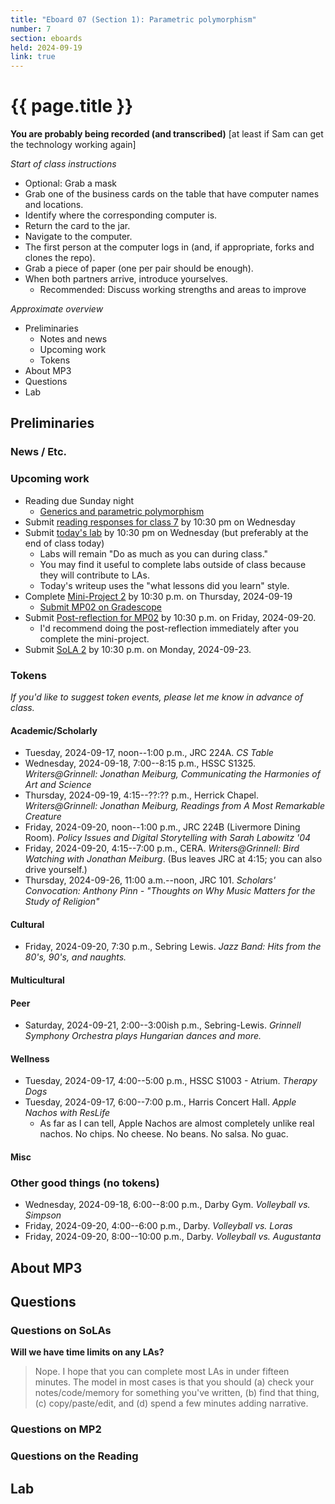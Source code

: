 ```yaml
---
title: "Eboard 07 (Section 1): Parametric polymorphism"
number: 7
section: eboards
held: 2024-09-19
link: true
---
```

# {{ page.title }}

**You are probably being recorded (and transcribed)**  [at least if Sam can get the technology working again]

_Start of class instructions_

* Optional: Grab a mask
* Grab one of the business cards on the table that have computer names 
  and locations.
* Identify where the corresponding computer is.
* Return the card to the jar.
* Navigate to the computer.
* The first person at the computer logs in (and, if appropriate, forks
  and clones the repo).
* Grab a piece of paper (one per pair should be enough).
* When both partners arrive, introduce yourselves.
    * Recommended: Discuss working strengths and areas to improve

_Approximate overview_

* Preliminaries
    * Notes and news
    * Upcoming work
    * Tokens
* About MP3
* Questions
* Lab

Preliminaries
-------------

### News / Etc.

### Upcoming work

* Reading due Sunday night
    * [Generics and parametric polymorphism](https://rebelsky.cs.grinnell.edu/Courses/CSC207/2024Fa/readings/generics.html)
* Submit [reading responses for class 7](https://www.gradescope.com/courses/818402/assignments/4966887) by 10:30 pm on Wednesday
* Submit [today's lab](https://www.gradescope.com/courses/818402/assignments/4966896/) by 10:30 pm on Wednesday (but preferably at the end of class today)
    * Labs will remain "Do as much as you can during class."
    * You may find it useful to complete labs outside of class because
      they will contribute to LAs.
    * Today's writeup uses the "what lessons did you learn" style.
* Complete [Mini-Project 2](../mps/mp02) by 10:30 p.m. on Thursday, 2024-09-19
    * [Submit MP02 on Gradescope](https://www.gradescope.com/courses/818402/assignments/4979019)
* Submit [Post-reflection for MP02](https://www.gradescope.com/courses/818402/assignments/4943647) by 10:30 p.m. on Friday, 2024-09-20.
    * I'd recommend doing the post-reflection immediately after you
      complete the mini-project.
* Submit [SoLA 2](../los/sola02) by 10:30 p.m. on Monday, 2024-09-23.

### Tokens

_If you'd like to suggest token events, please let me know in advance of 
class._

#### Academic/Scholarly

* Tuesday, 2024-09-17, noon--1:00 p.m., JRC 224A.
  _CS Table_
* Wednesday, 2024-09-18, 7:00--8:15 p.m., HSSC S1325.
  _Writers@Grinnell: 
  Jonathan Meiburg, Communicating the Harmonies of Art and Science_
* Thursday, 2024-09-19, 4:15--??:?? p.m., Herrick Chapel.
  _Writers@Grinnell:
  Jonathan Meiburg, Readings from A Most Remarkable Creature_
* Friday, 2024-09-20, noon--1:00 p.m., JRC 224B (Livermore Dining Room).
  _Policy Issues and Digital Storytelling with Sarah Labowitz '04_
* Friday, 2024-09-20, 4:15--7:00 p.m., CERA.
  _Writers@Grinnell: Bird Watching with Jonathan Meiburg_.
  (Bus leaves JRC at 4:15; you can also drive yourself.)
* Thursday, 2024-09-26, 11:00 a.m.--noon, JRC 101.
  _Scholars' Convocation: 
  Anthony Pinn - "Thoughts on Why Music Matters for the Study of Religion"_

#### Cultural

* Friday, 2024-09-20, 7:30 p.m., Sebring Lewis.
  _Jazz Band: Hits from the 80's, 90's, and naughts._

#### Multicultural

#### Peer

* Saturday, 2024-09-21, 2:00--3:00ish p.m., Sebring-Lewis.
  _Grinnell Symphony Orchestra plays Hungarian dances and more._

#### Wellness

* Tuesday, 2024-09-17, 4:00--5:00 p.m., HSSC S1003 - Atrium.
  _Therapy Dogs_
* Tuesday, 2024-09-17, 6:00--7:00 p.m., Harris Concert Hall.
  _Apple Nachos with ResLife_
    * As far as I can tell, Apple Nachos are almost completely unlike
      real nachos.  No chips. No cheese. No beans. No salsa. No guac.

#### Misc

### Other good things (no tokens)

* Wednesday, 2024-09-18, 6:00--8:00 p.m., Darby Gym.
  _Volleyball vs. Simpson_
* Friday, 2024-09-20, 4:00--6:00 p.m., Darby.
  _Volleyball vs. Loras_
* Friday, 2024-09-20, 8:00--10:00 p.m., Darby.
  _Volleyball vs. Augustanta_ 

About MP3
---------

Questions
---------

### Questions on SoLAs

**Will we have time limits on any LAs?**

> Nope. I hope that you can complete most LAs in under fifteen minutes.
  The model in most cases is that you should (a) check your
  notes/code/memory for something you've written, (b) find that thing,
  (c) copy/paste/edit, and (d) spend a few minutes adding narrative.

### Questions on MP2

### Questions on the Reading

Lab
---
